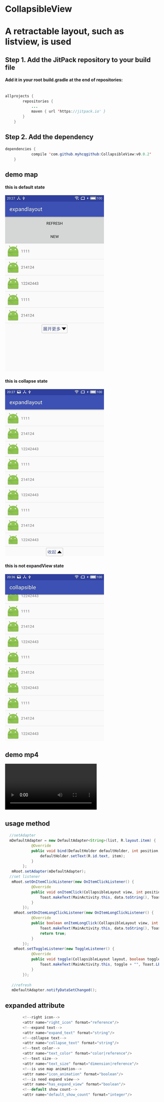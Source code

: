 # CollapsibleView
# A retractable layout, such as listview, is used
## Step 1. Add the JitPack repository to your build file
#### Add it in your root build.gradle at the end of repositories:
```java 

allprojects {
		repositories {
			...
			maven { url 'https://jitpack.io' }
		}
	}
```
## Step 2. Add the dependency
```java
dependencies {
	        compile 'com.github.myhcqgithub:CollapsibleView:v0.0.2'
	}
```

## demo map
#### this is default state
![image](https://github.com/myhcqgithub/CollapsibleView/blob/master/img/1.jpg)
#### this is collapse state 
![image](https://github.com/myhcqgithub/CollapsibleView/blob/master/img/2.jpg)
#### this is not expandView state 
![image](https://github.com/myhcqgithub/CollapsibleView/blob/master/img/3.jpg)

## demo mp4
![](https://github.com/myhcqgithub/CollapsibleView/blob/master/img/4.mp4)
## usage method 
```java
  //setAdapter
  mDefaultAdapter = new DefaultAdapter<String>(list, R.layout.item) {
            @Override
            public void bind(DefaultHolder defaultHolder, int position, String item) {
                defaultHolder.setText(R.id.text, item);
            }
        };
   mRoot.setAdapter(mDefaultAdapter);
  //set listener 
   mRoot.setOnItemClickListener(new OnItemClickListener() {
            @Override
            public void onItemClick(CollapsibleLayout view, int position, Object data) {
                Toast.makeText(MainActivity.this, data.toString(), Toast.LENGTH_SHORT).show();
            }
        });
    mRoot.setOnItemLongClickListener(new OnItemLongClickListener() {
            @Override
            public boolean onItemLongClick(CollapsibleLayout view, int position, Object data) {
                Toast.makeText(MainActivity.this, data.toString(), Toast.LENGTH_SHORT).show();
                return true;
            }
        });
    mRoot.setToggleListener(new ToggleListener() {
            @Override
            public void toggle(CollapsibleLayout layout, boolean toggle) {
                Toast.makeText(MainActivity.this, toggle + "", Toast.LENGTH_SHORT).show();
            }
        });
	
   //refresh
   mDefaultAdapter.notifyDataSetChanged();
```	
## expanded attribute
``` java
        <!--right icon-->
        <attr name="right_icon" format="reference"/>
        <!--expand text-->
        <attr name="expand_text" format="string"/>
        <!--collapse text-->
        <attr name="collapse_text" format="string"/>
        <!--text color-->
        <attr name="text_color" format="color|reference"/>
        <!--text size-->
        <attr name="text_size" format="dimension|reference"/>
        <!--is use map animation-->
        <attr name="icon_animation" format="boolean"/>
        <!--is need expand view-->
        <attr name="has_expand_view" format="boolean"/>
        <!--default show count-->
        <attr name="default_show_count" format="integer"/>
        
```        
